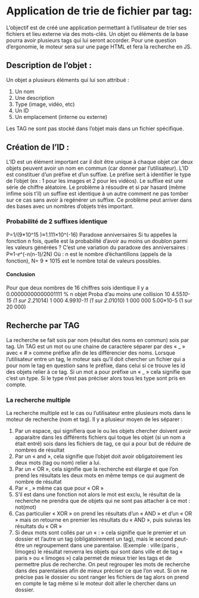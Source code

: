 # Application de trie de fichier par tag:
L’objectif est de créé une application permettant à l’utilisateur de trier ses fichiers et lieu externe via des mots-clés. Un objet ou éléments de la base pourra avoir plusieurs tags qui lui seront accorder.
Pour une question d’ergonomie, le moteur sera sur une page HTML et fera la recherche en JS.

## Description de l’objet :
Un objet a plusieurs éléments qui lui son attribué :
1.	Un nom
2.	Une description
3.	Type (image, vidéo, etc)
4.	 Un ID
5.	Un emplacement (interne ou externe)

Les TAG ne sont pas stocké dans l’objet mais dans un fichier spécifique.

## Création de l’ID :
L’ID est un élément important car il doit être unique à chaque objet car deux objets peuvent avoir un nom en commun (car donner par l’utilisateur).
L’ID est constituer d’un préfixe et d’un suffixe.
Le préfixe sert à identifier le type de l’objet (ex : 1 pour les images et 2 pour les vidéos).
Le suffixe est une série de chiffre aléatoire. Le problème à résoudre et si par hasard (même infime sois t’il) un suffixe est identique à un autre comment ne pas tomber sur ce cas sans avoir à regénérer un suffixe. Ce problème peut arriver dans des bases avec un nombres d’objets très important. 

### Probabilité de 2 suffixes identique
P=1/(9*10^15 )≈1.111×10^(-16)
Paradoxe anniversaires
Si tu appelles la fonction n fois, quelle est la probabilité d’avoir au moins un doublon parmi les valeurs générées ?
C’est une variation du paradoxe des anniversaires :
P≈1-ⅇ^(-n(n-1)/2N)
Où :
	n est le nombre d’échantillons (appels de la fonction),
	N= 9 * 1015 est le nombre total de valeurs possibles.
#### Conclusion
Pour que deux nombres de 16 chiffres sois identique il y a 0.00000000000001111 % 
n objet	Proba d’au moins une collision
10	4.55*10-15 (1 sur 2.2*1014)
1 000	4.99*10-11 (1 sur 2.0*1010)
1 000 000	5.00*10-5 (1 sur 20 000)

## Recherche par TAG
La recherche se fait sois par nom (résultat des noms en commun) sois par tag.
Un TAG est un mot ou une chaine de caractère séparer par des « _ » avec « # » comme préfixe afin de les différencier des noms. Lorsque l’utilisateur entre un tag, le moteur sais qu’il doit chercher un fichier qui a pour nom le tag en question sans le préfixe, dans celui si ce trouve les id des objets relier à ce tag. Si un mot a pour préfixe un « _ » cela signifie que c’est un type. Si le type n’est pas préciser alors tous les type sont pris en compte.

### La recherche multiple 
La recherche multiple est le cas ou l’utilisateur entre plusieurs mots dans le moteur de recherche (nom et tag). 
Il y a plusieur moyen de les séparer :
1.	Par un espace, qui signifiera que le ou les objets chercher doivent avoir apparaitre dans les différents fichiers qui toque les objet (si un nom a était entré) sois dans les fichiers de tag, ce qui a pour but de réduire de nombres de résultat 
2.	Par un « and », cela signifie que l’objet doit avoir obligatoirement les deux mots (tag ou nom) relier a lui.
3.	Par un « OR », cela signifie que la recherche est élargie et que l’on prend les résultats les deux mots en même temps ce qui augment de nombre de résultat 
4.	Par « , » même cas que pour « OR »
5.	S’il est dans une fonction not alors le mot est exclu, le résultat de la recherche ne prendra que de objets qui ne sont pas attacher à ce mot : not(mot)
6.	Cas particulier « XOR » on prend les résultats d’un « AND » et d’un « OR » mais on retourne en premier les résultats du « AND », puis suivras les résultats du « OR » 
7.	Si deux mots sont collés par un « : » cela signifie que le premier et un dossier et l’autre un tag (obligatoirement un tag), mais le second peut-être un regroupement dans une parentaise. (Exemple : ville:(paris , limoges) le résultat renverra les objets qui sont dans ville et de tag « paris » ou « limoges ») cala permet de mieux trier les tags et de permettre plus de recherche. 
On peut regrouper les mots de recherche dans des parentaises afin de mieux préciser ce que l’on veut. Si on ne précise pas le dossier ou sont ranger les fichiers de tag alors on prend en compte le tag même si le moteur doit aller le chercher dans un dossier.
